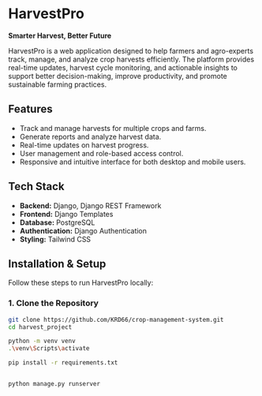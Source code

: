 # HarvestPro

**Smarter Harvest, Better Future**  

HarvestPro is a web application designed to help farmers and agro-experts track, manage, and analyze crop harvests efficiently. The platform provides real-time updates, harvest cycle monitoring, and actionable insights to support better decision-making, improve productivity, and promote sustainable farming practices.

## Features

- Track and manage harvests for multiple crops and farms.
- Generate reports and analyze harvest data.
- Real-time updates on harvest progress.
- User management and role-based access control.
- Responsive and intuitive interface for both desktop and mobile users.

## Tech Stack

- **Backend:** Django, Django REST Framework
- **Frontend:**  Django Templates
- **Database:** PostgreSQL 
- **Authentication:**  Django Authentication
- **Styling:** Tailwind CSS



## Installation & Setup

Follow these steps to run HarvestPro locally:

### 1. Clone the Repository

```bash
git clone https://github.com/KRD66/crop-management-system.git
cd harvest_project

python -m venv venv
.\venv\Scripts\activate

pip install -r requirements.txt


python manage.py runserver
